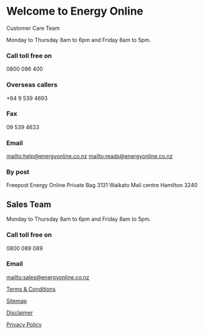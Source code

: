# Welcome to Energy Online
<p class="intro>If you need to contact us for any reason, we're here to help. We've listed our contact details below; please choose the option that best meets your needs.</p>


## Customer Care Team
Monday to Thursday 8am to 6pm and Friday 8am to 5pm.

### Call toll free on
0800 086 400

### Overseas callers
+64 9 539 4693

### Fax
09 539 4633

### Email
<mailto:help@energyonline.co.nz>
<mailto:reads@energyonline.co.nz>

### By post
Freepost
Energy Online
Private Bag 3131
Waikato Mail centre
Hamilton 3240

## Sales Team
Monday to Thursday 8am to 6pm and Friday 8am to 5pm.

### Call toll free on
0800 089 089

### Email
<mailto:sales@energyonline.co.nz>

[Terms & Conditions](http://www.energyonline.co.nz/terms)

[Sitemap](http://www.energyonline.co.nz/home/site_map)

[Disclaimer](http://www.energyonline.co.nz/home/site_map/disclaimer)

[Privacy Policy](http://www.energyonline.co.nz/home/site_map/privacy_policy)


